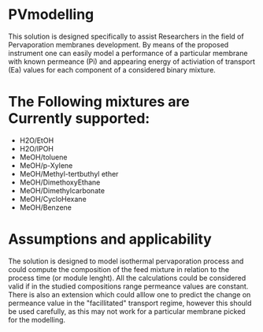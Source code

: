 # PVmodelling

This solution is designed specifically to assist Researchers in the field of Pervaporation membranes development.
By means of the proposed instrument one can easily model a performance of a particular membrane with known permeance (Pi) and appearing energy of activiation  of transport (Ea) values for each component of a considered binary mixture. 

# The Following mixtures are Currently supported:

* H2O/EtOH
* H2O/IPOH
* MeOH/toluene
* MeOH/p-Xylene
* MeOH/Methyl-tertbuthyl ether
* MeOH/DimethoxyEthane
* MeOH/Dimethylcarbonate
* MeOH/CycloHexane
* MeOH/Benzene

# Assumptions and applicability

The solution is designed to model isothermal pervaporation process and could compute the composition of the feed mixture in relation to the process time (or module lenght). All the calculations could be considered valid if in the studied compositions range permeance values are constant. There is also an extension which could alllow one to predict the change on permeance value in the "facillitated" transport regime, however this should be used carefully, as this may not work for a particular membrane picked for the modelling.
